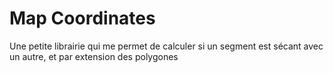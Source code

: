 # Map Coordinates
Une petite librairie qui me permet de calculer si un segment est sécant avec un autre, et par extension des polygones
